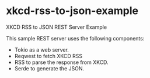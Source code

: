 # xkcd-rss-to-json-example
XKCD RSS to JSON REST Server Example

This sample REST server uses the following components:

* Tokio as a web server.
* Reqwest to fetch XKCD RSS
* RSS to parse the response from XKCD.
* Serde to generate the JSON.

